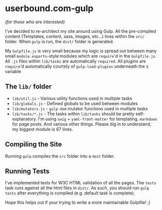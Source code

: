 userbound.com-gulp
==================

_(for those who are interested)_

I've decided to re-architect my site around using Gulp. All the pre-compiled content (Templates, content, sass, images, etc...) lives within the `src/` folder. When `gulp` is run, the `dist/` folder is generated.

My `Gulpfile.js` is very small because my logic is spread out between many small `module.exports`-style modules which are `require`'d in the `Gulpfile.js`.  All `.js` files within `lib/tasks` are automatically `required`. All plugins are `require`'d automatically courtsty of `gulp-load-plugins` underneath the `$` variable

## The `lib/` folder
- `lib/util.js` - Various utility functions used in multiple tasks
- `lib/globals.js` - Defined globals to be used between modules
- `lib/mutators.js` - `gulp-dom` mutator functions used in multiple tasks
- `lib/tasks/*.js` - The tasks within `lib/tasks` should be pretty self-explanatory. I'm using `swig` + `yaml-front-matter` for templating. `markdown` for page posts. And various other things. Please dig in to understand, my biggest module is 67 lines.

## Compiling the Site
Running `gulp` compiles the `src` folder into a `dest` folder.

## Running Tests
I've implemented tests for W3C HTML validation of all the pages.  The `tests` task runs against all the html files in `dist/`. As such, you should run `gulp tests` after everything is compiled (e.g. default task is complete).

Hope this helps out if your trying to write a more maintainable Gulpfile! 
;)
